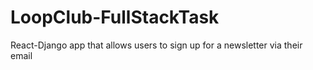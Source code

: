 # LoopClub-FullStackTask
React-Django app that allows users to sign up for a newsletter via their email

